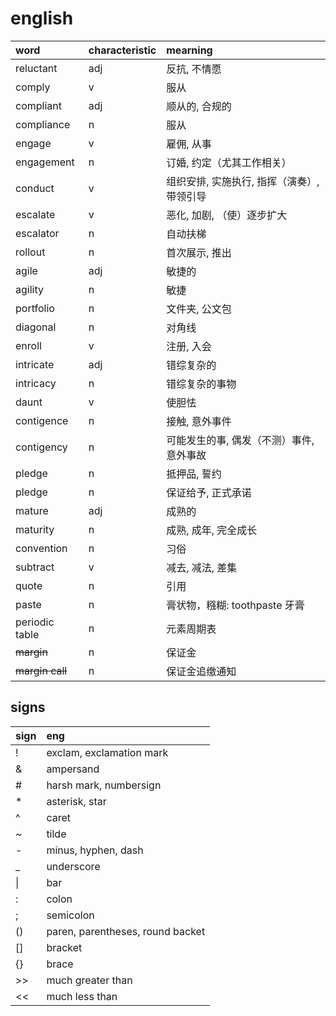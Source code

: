 ﻿# english

| word            | characteristic | mearning                                   |
| :-------------- | :------------- | :----------------------------------------- |
| reluctant       | adj            | 反抗, 不情愿                               |
| comply          | v              | 服从                                       |
| compliant       | adj            | 顺从的, 合规的                             |
| compliance      | n              | 服从                                       |
| engage          | v              | 雇佣, 从事                                 |
| engagement      | n              | 订婚, 约定（尤其工作相关）                 |
| conduct         | v              | 组织安排, 实施执行, 指挥（演奏）, 带领引导 |
| escalate        | v              | 恶化, 加剧, （使）逐步扩大                 |
| escalator       | n              | 自动扶梯                                   |
| rollout         | n              | 首次展示, 推出                             |
| agile           | adj            | 敏捷的                                     |
| agility         | n              | 敏捷                                       |
| portfolio       | n              | 文件夹, 公文包                             |
| diagonal        | n              | 对角线                                     |
| enroll          | v              | 注册, 入会                                 |
| intricate       | adj            | 错综复杂的                                 |
| intricacy       | n              | 错综复杂的事物                             |
| daunt           | v              | 使胆怯                                     |
| contigence      | n              | 接触, 意外事件                             |
| contigency      | n              | 可能发生的事, 偶发（不测）事件, 意外事故   |
| pledge          | n              | 抵押品, 誓约                               |
| pledge          | n              | 保证给予, 正式承诺                         |
| mature          | adj            | 成熟的                                     |
| maturity        | n              | 成熟, 成年, 完全成长                       |
| convention      | n              | 习俗                                       |
| subtract        | v              | 减去, 减法, 差集                           |
| quote           | n              | 引用                                       |
| paste           | n              | 膏状物，糨糊: toothpaste 牙膏              |
| periodic table  | n              | 元素周期表                                 |
| ~~margin~~      | n              | 保证金                                     |
| ~~margin call~~ | n              | 保证金追缴通知                             |

## signs

| sign | eng                              |
| :--- | :------------------------------- |
| !    | exclam, exclamation mark         |
| &    | ampersand                        |
| #    | harsh mark, numbersign           |
| *    | asterisk, star                   |
| ^    | caret                            |
| ~    | tilde                            |
| -    | minus, hyphen, dash              |
| _    | underscore                       |
| \|   | bar                              |
| :    | colon                            |
| ;    | semicolon                        |
| ()   | paren, parentheses, round backet |
| []   | bracket                          |
| {}   | brace                            |
| >>   | much greater than                |
| <<   | much less than                   |
